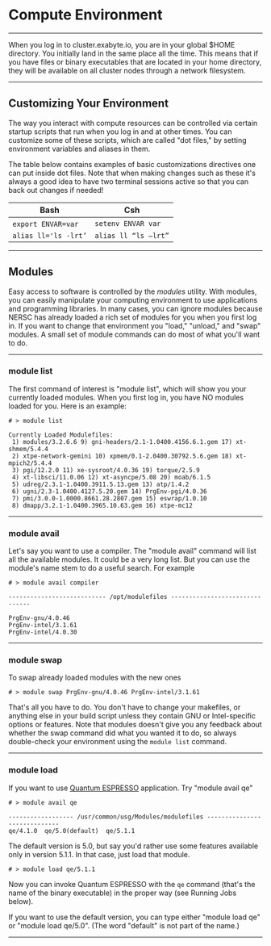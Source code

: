 # Compute Environment
---

When you log in to cluster.exabyte.io, you are in your global $HOME directory. You initially land in the same place all the time. This means that if you have files or binary executables that are located in your home directory, they will be available on all cluster nodes through a network filesystem.

---

## Customizing Your Environment

The way you interact with compute resources can be controlled via certain startup scripts that run when you log in and at other times.  You can customize some of these scripts, which are called "dot files," by setting environment variables and aliases in them.

<!-- TODO: figure out how to deal with dotfiles There are several "standard" dot-files that are symbolic links to read-only files that Exabyte.io controls. Thus, you should NEVER modify or try to modify such files as .bash_profile, .bashrc, .cshrc, .kshrc, .login, .profile, .tcshrc, or .zprofile. Instead, you should put your customizations into files that have a ".ext" suffix, such as .bashrc.ext, .cshrc.ext, .kshrc.ext, .login.ext, .profile.ext, .tcshrc.ext, .zprofile.ext, and .zshrc.ext. Which of those you modify depends on your choice of shell, although note that NERSC recommends bash. -->

The table below contains examples of basic customizations directives one can put inside dot files. Note that when making changes such as these it's always a good idea to have two terminal sessions active so that you can back out changes if needed!

| Bash                | Csh                 |
| ------------------- | ------------------- |
| `export ENVAR=var` &nbsp;&nbsp; | `setenv ENVAR var`    |
| `alias ll='ls -lrt’`  | `alias ll “ls –lrt”`  |

---

## Modules

Easy access to software is controlled by the *modules* utility. With modules, you can easily manipulate your computing environment to use applications and programming libraries. In many cases, you can ignore modules because NERSC has already loaded a rich set of modules for you when you first log in. If you want to change that environment you "load," "unload," and "swap" modules. A small set of module commands can do most of what you'll want to do.

---

### module list

The first command of interest is "module list", which will show you your currently loaded modules. When you first log in, you have NO modules loaded for you. Here is an example:

`# > module list`

```
Currently Loaded Modulefiles:
 1) modules/3.2.6.6 9) gni-headers/2.1-1.0400.4156.6.1.gem 17) xt-shmem/5.4.4
 2) xtpe-network-gemini 10) xpmem/0.1-2.0400.30792.5.6.gem 18) xt-mpich2/5.4.4
 3) pgi/12.2.0 11) xe-sysroot/4.0.36 19) torque/2.5.9
 4) xt-libsci/11.0.06 12) xt-asyncpe/5.08 20) moab/6.1.5
 5) udreg/2.3.1-1.0400.3911.5.13.gem 13) atp/1.4.2
 6) ugni/2.3-1.0400.4127.5.20.gem 14) PrgEnv-pgi/4.0.36
 7) pmi/3.0.0-1.0000.8661.28.2807.gem 15) eswrap/1.0.10
 8) dmapp/3.2.1-1.0400.3965.10.63.gem 16) xtpe-mc12
```

---

### module avail

Let's say you want to use a compiler. The "module avail" command will list all the available modules. It could be a very long list. But you can use the module's name stem to do a useful search. For example

`# > module avail compiler`
```
--------------------------- /opt/modulefiles -------------------------------

PrgEnv-gnu/4.0.46
PrgEnv-intel/3.1.61
PrgEnv-intel/4.0.30
```

---

### module swap

To swap already loaded modules with the new ones

`# > module swap PrgEnv-gnu/4.0.46 PrgEnv-intel/3.1.61`

That's all you have to do. You don't have to change your makefiles, or anything else in your build script unless they contain GNU or Intel-specific options or features. Note that modules doesn't give you any feedback about whether the swap command did what you wanted it to do, so always double-check your environment using the `module list` command.

---

### module load

If you want to use [Quantum ESPRESSO](http://quantum-espresso.org) application. Try "module avail qe"

`# > module avail qe`

```
------------------ /usr/common/usg/Modules/modulefiles -----------------------------
qe/4.1.0  qe/5.0(default)  qe/5.1.1
```

The default version is 5.0, but say you'd rather use some features available only in version 5.1.1. In that case, just load that module.

`# > module load qe/5.1.1`

Now you can invoke Quantum ESPRESSO with the `qe` command (that's the name of the binary executable) in the proper way (see Running Jobs below).

If you want to use the default version, you can type either "module load qe" or "module load qe/5.0". (The word "default" is not part of the name.)

---